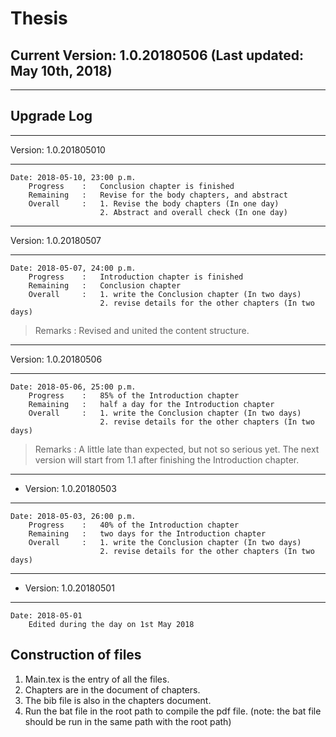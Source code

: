 # Thesis

## Current Version: 1.0.20180506 (Last updated: May 10th, 2018)

---

## Upgrade Log

---

 Version: 1.0.201805010

---
    Date: 2018-05-10, 23:00 p.m.
        Progress    :   Conclusion chapter is finished
        Remaining   :   Revise for the body chapters, and abstract
        Overall     :   1. Revise the body chapters (In one day)
                        2. Abstract and overall check (In one day)

---

 Version: 1.0.20180507

---
    Date: 2018-05-07, 24:00 p.m.
        Progress    :   Introduction chapter is finished
        Remaining   :   Conclusion chapter
        Overall     :   1. write the Conclusion chapter (In two days)
                        2. revise details for the other chapters (In two days)
>Remarks : Revised and united the content structure.

---

 Version: 1.0.20180506

---
    Date: 2018-05-06, 25:00 p.m.
        Progress    :   85% of the Introduction chapter
        Remaining   :   half a day for the Introduction chapter
        Overall     :   1. write the Conclusion chapter (In two days)
                        2. revise details for the other chapters (In two days)
>Remarks : A little late than expected, but not so serious yet. The next version will start from 1.1 after finishing the Introduction chapter.

---

- Version: 1.0.20180503

---
    Date: 2018-05-03, 26:00 p.m.
        Progress    :   40% of the Introduction chapter
        Remaining   :   two days for the Introduction chapter
        Overall     :   1. write the Conclusion chapter (In two days)
                        2. revise details for the other chapters (In two days)

---

- Version: 1.0.20180501

---

    Date: 2018-05-01
        Edited during the day on 1st May 2018

## Construction of files

1. Main.tex is the entry of all the files.
2. Chapters are in the document of chapters.
3. The bib file is also in the chapters document.
4. Run the bat file in the root path to compile the pdf file. (note: the bat file should be run in the same path with the root path)